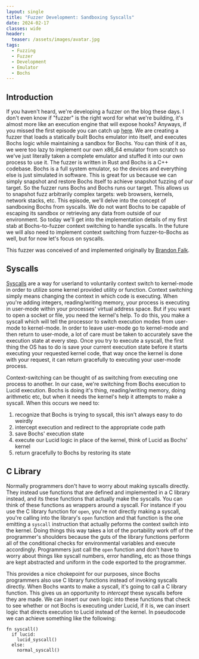 ```yaml
---
layout: single
title: "Fuzzer Development: Sandboxing Syscalls"
date: 2024-02-17
classes: wide
header:
  teaser: /assets/images/avatar.jpg
tags:
  - Fuzzing
  - Fuzzer
  - Development
  - Emulator
  - Bochs
---
```


## Introduction
If you haven't heard, we're developing a fuzzer on the blog these days. I don't even know if "fuzzer" is the right word for what we're building, it's almost more like an execution engine that will expose hooks? Anyways, if you missed the first episode you can catch up [here](https://h0mbre.github.io/New_Fuzzer_Project/). We are creating a fuzzer that loads a statically built Bochs emulator into itself, and executes Bochs logic while maintaining a sandbox for Bochs. You can think of it as, we were too lazy to implement our own x86_64 emulator from scratch so we've just literally taken a complete emulator and stuffed it into our own process to use it. The fuzzer is written in Rust and Bochs is a C++ codebase. Bochs is a full system emulator, so the devices and everything else is just simulated in software. This is great for us because we can simply snapshot and restore Bochs itself to achieve snapshot fuzzing of our target. So the fuzzer runs Bochs and Bochs runs our target. This allows us to snapshot fuzz arbitrarily complex targets: web browsers, kernels, network stacks, etc. This episode, we'll delve into the concept of sandboxing Bochs from syscalls. We do not want Bochs to be capable of escaping its sandbox or retrieving any data from outside of our environment. So today we'll get into the implementation details of my first stab at Bochs-to-fuzzer context switching to handle syscalls. In the future we will also need to implement context switching from fuzzer-to-Bochs as well, but for now let's focus on syscalls. 

This fuzzer was conceived of and implemented originally by [Brandon Falk](https://twitter.com/gamozolabs).

## Syscalls
[Syscalls](https://wiki.osdev.org/System_Calls) are a way for userland to voluntarily context switch to kernel-mode in order to utilize some kernel provided utility or function. Context switching simply means changing the context in which code is executing. When you're adding integers, reading/writing memory, your process is executing in user-mode within your processes' virtual address space. But if you want to open a socket or file, you need the kernel's help. To do this, you make a syscall which will tell the processor to switch execution modes from user-mode to kernel-mode. In order to leave user-mode go to kernel-mode and then return to user-mode, a lot of care must be taken to accurately save the execution state at every step. Once you try to execute a syscall, the first thing the OS has to do is save your current execution state before it starts executing your requested kernel code, that way once the kernel is done with your request, it can return gracefully to executing your user-mode process.

Context-switching can be thought of as switching from executing one process to another. In our case, we're switching from Bochs execution to Lucid execution. Bochs is doing it's thing, reading/writing memory, doing arithmetic etc, but when it needs the kernel's help it attempts to make a syscall. When this occurs we need to:

1. recognize that Bochs is trying to syscall, this isn't always easy to do weirdly
2. intercept execution and redirect to the appropriate code path
3. save Bochs' execution state
4. execute our Lucid logic in place of the kernel, think of Lucid as Bochs' kernel
5. return gracefully to Bochs by restoring its state

## C Library
Normally programmers don't have to worry about making syscalls directly. They instead use functions that are defined and implemented in a C library instead, and its these functions that actually make the syscalls. You can think of these functions as wrappers around a syscall. For instance if you use the C library function for `open`, you're not directly making a syscall, you're calling into the library's `open` function and that function is the one emitting a `syscall` instruction that actually peforms the context switch into the kernel. Doing things this way takes a lot of the portability work off of the programmer's shoulders because the guts of the library functions perform all of the conditional checks for environmental variables and execute accordingly. Programmers just call the `open` function and don't have to worry about things like syscall numbers, error handling, etc as those things are kept abstracted and uniform in the code exported to the programmer. 

This provides a nice chokepoint for our purposes, since Bochs programmers also use C library functions instead of invoking syscalls directly. When Bochs wants to make a syscall, it's going to call a C library function. This gives us an opportunity to *intercept* these syscalls before they are made. We can insert our own logic into these functions that check to see whether or not Bochs is executing under Lucid, if it is, we can insert logic that directs execution to Lucid instead of the kernel. In pseudocode we can achieve something like the following:
```
fn syscall()
  if lucid:
    lucid_syscall()
  else:
    normal_syscall()
```
